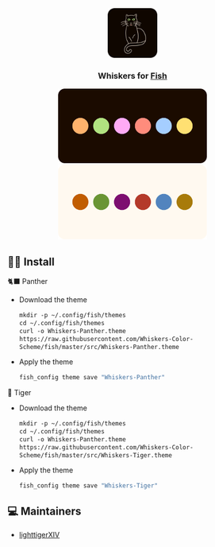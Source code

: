 <div align="center">

<img src="https://raw.githubusercontent.com/Whiskers-Color-Scheme/assets/main/logos/logo-rounded.webp" width="100">

### Whiskers for [Fish](https://fishshell.com/)

<div>
    <img src="https://raw.githubusercontent.com/Whiskers-Color-Scheme/assets/f73d25d4aa4480b7c4d593fb6ae8f4288f3fb5c0/previews/panther-preview.svg" width="300">
    <img src="https://raw.githubusercontent.com/Whiskers-Color-Scheme/assets/f73d25d4aa4480b7c4d593fb6ae8f4288f3fb5c0/previews/tiger-preview.svg" width="300">
</div>
</div>

## 👷‍♂️ Install

🐈‍⬛ Panther
- Download the theme
    ```
    mkdir -p ~/.config/fish/themes
    cd ~/.config/fish/themes
    curl -o Whiskers-Panther.theme https://raw.githubusercontent.com/Whiskers-Color-Scheme/fish/master/src/Whiskers-Panther.theme
    ```

- Apply the theme
    ```sh
    fish_config theme save "Whiskers-Panther"
    ```

🐯 Tiger
- Download the theme
    ```
    mkdir -p ~/.config/fish/themes
    cd ~/.config/fish/themes
    curl -o Whiskers-Panther.theme https://raw.githubusercontent.com/Whiskers-Color-Scheme/fish/master/src/Whiskers-Tiger.theme
    ```

- Apply the theme
    ```sh
    fish_config theme save "Whiskers-Tiger"
    ```

## 💻 Maintainers

- [lighttigerXIV](https://github.com/lighttigerxiv)
